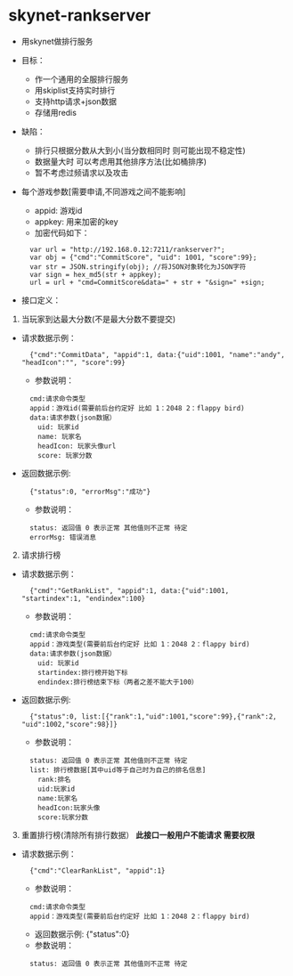 # skynet-rankserver

* 用skynet做排行服务 
* 目标：
  - 作一个通用的全服排行服务
  - 用skiplist支持实时排行
  - 支持http请求+json数据
  - 存储用redis
* 缺陷： 
  - 排行只根据分数从大到小(当分数相同时 则可能出现不稳定性)
  - 数据量大时 可以考虑用其他排序方法(比如桶排序)
  - 暂不考虑过频请求以及攻击
  
* 每个游戏参数[需要申请,不同游戏之间不能影响]
  - appid: 游戏id
  - appkey: 用来加密的key
  - 加密代码如下：
  ```
  	var url = "http://192.168.0.12:7211/rankserver?";			
	var obj = {"cmd":"CommitScore", "uid": 1001, "score":99};
	var str = JSON.stringify(obj); //将JSON对象转化为JSON字符
	var sign = hex_md5(str + appkey);
	url = url + "cmd=CommitScore&data=" + str + "&sign=" +sign;
  ```
* 接口定义：
 1. 当玩家到达最大分数(不是最大分数不要提交)
  - 请求数据示例：
    ```
      {"cmd":"CommitData", "appid":1, data:{"uid":1001, "name":"andy", "headIcon":"", "score":99} 
    ```
    - 参数说明：
    ```
      cmd:请求命令类型
      appid：游戏id(需要前后台约定好 比如 1：2048 2：flappy bird)
      data:请求参数(json数据）
        uid: 玩家id
        name: 玩家名
        headIcon: 玩家头像url
        score: 玩家分数    
      ```
  - 返回数据示例: 
    ```
      {"status":0, "errorMsg":"成功"}
    ```
    - 参数说明：
    ```
      status: 返回值 0 表示正常 其他值则不正常 待定
      errorMsg: 错误消息
    ```
 2. 请求排行榜
 - 请求数据示例： 
    ```
      {"cmd":"GetRankList", "appid":1, data:{"uid":1001, "startindex":1, "endindex":100} 
    ```
    - 参数说明：
    ```
      cmd:请求命令类型
      appid：游戏类型(需要前后台约定好 比如 1：2048 2：flappy bird)
      data:请求参数(json数据）
        uid: 玩家id
        startindex:排行榜开始下标
        endindex:排行榜结束下标（两者之差不能大于100）
      ```
  - 返回数据示例:
      ```
        {"status":0, list:[{"rank":1,"uid":1001,"score":99},{"rank":2, "uid":1002,"score":98}]}
      ```
    - 参数说明：
    ```
      status: 返回值 0 表示正常 其他值则不正常 待定
      list: 排行榜数据[其中uid等于自己时为自己的排名信息]
        rank:排名
        uid:玩家id
        name:玩家名
        headIcon:玩家头像
        score:玩家分数 
    ```
  3. 重置排行榜(清除所有排行数据）
  **此接口一般用户不能请求 需要权限**
  - 请求数据示例：
    ```
      {"cmd":"ClearRankList", "appid":1}
    ```
    - 参数说明：
    ```
      cmd:请求命令类型
      appid：游戏类型(需要前后台约定好 比如 1：2048 2：flappy bird)
    ```
    - 返回数据示例: {"status":0}
    - 参数说明：
    ```
      status: 返回值 0 表示正常 其他值则不正常 待定
    ```
    
    
